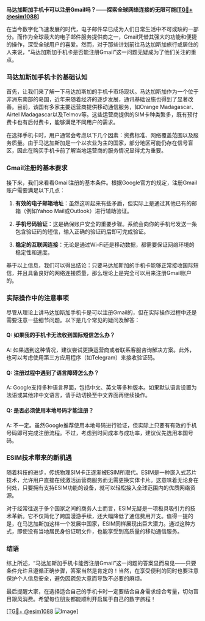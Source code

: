 **马达加斯加手机卡可以注册Gmail吗？——探索全球网络连接的无限可能[[TG💪+ @esim1088](https://t.me/s/esim1088)]**

在当今数字化飞速发展的时代，电子邮件早已成为人们日常生活中不可或缺的一部分。而作为全球最大的电子邮件服务提供商之一，Gmail凭借其强大的功能和便捷的操作，深受全球用户的喜爱。然而，对于那些计划前往马达加斯加旅行或居住的人来说，“马达加斯加手机卡是否能注册Gmail”这一问题无疑成为了他们关注的重点。

### 马达加斯加手机卡的基础认知

首先，让我们来了解一下马达加斯加的手机卡市场现状。马达加斯加作为一个位于非洲东南部的岛国，近年来随着经济的逐步发展，通讯基础设施也得到了显著改善。目前，该国有多家主要运营商提供移动通信服务，如Orange Madagascar、Airtel Madagascar以及Telmov等。这些运营商提供的SIM卡种类繁多，既有预付费卡也有后付费卡，能够满足不同用户的需求。

在选择手机卡时，用户通常会考虑以下几个因素：资费标准、网络覆盖范围以及服务质量。由于马达加斯加是一个以农业为主的国家，部分地区可能仍存在信号盲区，因此在购买手机卡前了解当地运营商的服务情况显得尤为重要。

### Gmail注册的基本要求

接下来，我们来看看Gmail注册的基本条件。根据Google官方的规定，注册Gmail账户需要满足以下几点：

1. **有效的电子邮箱地址**：虽然这听起来有些矛盾，但实际上是通过其他已有的邮箱（例如Yahoo Mail或Outlook）进行辅助验证。
   
2. **手机号码验证**：这是确保账户安全的重要步骤。系统会向你的手机号发送一条包含验证码的短信，输入正确的验证码后即可完成验证。

3. **稳定的互联网连接**：无论是通过Wi-Fi还是移动数据，都需要保证网络环境的稳定性和速度。

基于以上信息，我们可以得出结论：只要马达加斯加的手机卡能够正常接收国际短信，并且具备良好的网络连接质量，那么理论上是完全可以用来注册Gmail账户的。

### 实际操作中的注意事项

尽管从理论上讲马达加斯加手机卡是可以注册Gmail的，但在实际操作过程中还是需要注意一些细节问题。以下是几个常见的疑问及解答：

#### Q: 如果我的手机卡无法收到国际短信怎么办？
A: 如果遇到这种情况，建议尝试更换运营商或者联系客服咨询解决方案。此外，也可以考虑使用第三方应用程序（如Telegram）来接收验证码。

#### Q: 注册过程中遇到了语言障碍怎么办？
A: Google支持多种语言界面，包括中文、英文等多种版本。如果默认语言设置为法语或其他非中文语言，请手动切换至中文界面再继续操作。

#### Q: 是否必须使用本地号码才能注册？
A: 不一定。虽然Google推荐使用本地号码进行验证，但实际上只要有有效的手机号码即可完成注册流程。不过，考虑到时间成本与成功率，建议优先选用本国号码。

### ESIM技术带来的新机遇

随着科技的进步，传统物理SIM卡正逐渐被ESIM所取代。ESIM是一种嵌入式芯片技术，允许用户直接在线激活运营商服务而无需更换实体卡片。这意味着无论身在何处，只要拥有支持ESIM功能的设备，就可以轻松接入全球范围内的优质网络资源。

对于经常往返于多个国家之间的商务人士而言，ESIM无疑是一项极具吸引力的技术革新。它不仅简化了跨国漫游手续，还大幅降低了通信费用开支。值得一提的是，在马达加斯加这样一个发展中国家，ESIM同样展现出巨大潜力。通过这种方式，即使没有当地居民身份证明文件，也能享受到高质量的移动通信服务。

### 结语

综上所述，“马达加斯加手机卡能否注册Gmail”这一问题的答案显而易见——只要条件允许且遵循正确步骤，答案当然是肯定的！当然，在享受便利的同时也要注意保护个人信息安全，避免因疏忽大意而导致不必要的麻烦。

最后提醒大家，在选择适合自己的手机卡时一定要结合自身需求综合考量，切勿盲目跟风消费。希望每位朋友都能顺利开启属于自己的数字旅程！

[[TG💪+ @esim1088](https://t.me/s/esim1088) ![Image](https://i.postimg.cc/4NQfJmqS/Snipaste-2025-05-13-00-14-12.png)]
